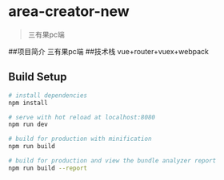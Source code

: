 # area-creator-new

> 三有果pc端

##项目简介
三有果pc端
##技术栈
vue+router+vuex+webpack

## Build Setup

``` bash
# install dependencies
npm install

# serve with hot reload at localhost:8080
npm run dev

# build for production with minification
npm run build

# build for production and view the bundle analyzer report
npm run build --report
```

